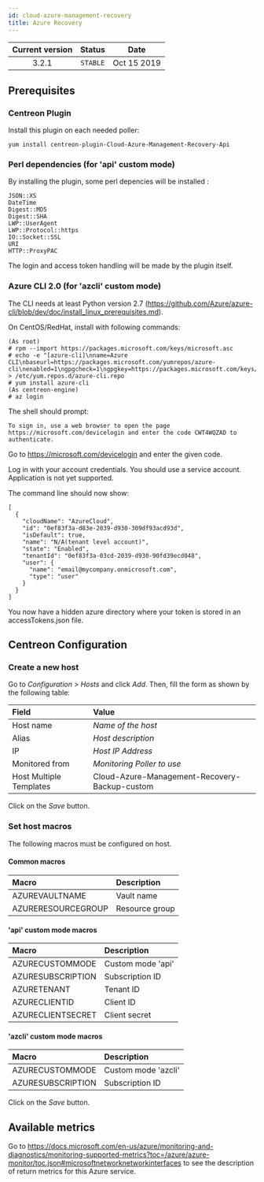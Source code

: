 ```yaml
---
id: cloud-azure-management-recovery
title: Azure Recovery
---
```


| Current version | Status | Date |
| :-: | :-: | :-: |
| 3.2.1 | `STABLE` | Oct 15 2019 |

## Prerequisites

### Centreon Plugin

Install this plugin on each needed poller:

``` shell
yum install centreon-plugin-Cloud-Azure-Management-Recovery-Api
```

### Perl dependencies (for 'api' custom mode)

By installing the plugin, some perl depencies will be installed :

    JSON::XS
    DateTime
    Digest::MD5
    Digest::SHA
    LWP::UserAgent
    LWP::Protocol::https
    IO::Socket::SSL
    URI
    HTTP::ProxyPAC

The login and access token handling will be made by the plugin itself.

### Azure CLI 2.0 (for 'azcli' custom mode)

The CLI needs at least Python version 2.7
(<https://github.com/Azure/azure-cli/blob/dev/doc/install_linux_prerequisites.md>).

On CentOS/RedHat, install with following commands:

    (As root)
    # rpm --import https://packages.microsoft.com/keys/microsoft.asc
    # echo -e "[azure-cli]\nname=Azure CLI\nbaseurl=https://packages.microsoft.com/yumrepos/azure-cli\nenabled=1\ngpgcheck=1\ngpgkey=https://packages.microsoft.com/keys/microsoft.asc" > /etc/yum.repos.d/azure-cli.repo
    # yum install azure-cli
    (As centreon-engine)
    # az login

The shell should prompt:

    To sign in, use a web browser to open the page https://microsoft.com/devicelogin and enter the code CWT4WQZAD to authenticate.

Go to <https://microsoft.com/devicelogin> and enter the given code.

Log in with your account credentials. You should use a service account.
Application is not yet supported.

The command line should now show:

    [
      {
        "cloudName": "AzureCloud",
        "id": "0ef83f3a-d83e-2039-d930-309df93acd93d",
        "isDefault": true,
        "name": "N/A(tenant level account)",
        "state": "Enabled",
        "tenantId": "0ef83f3a-03cd-2039-d930-90fd39ecd048",
        "user": {
          "name": "email@mycompany.onmicrosoft.com",
          "type": "user"
        }
      }
    ]

You now have a hidden azure directory where your token is stored in an
accessTokens.json file.

## Centreon Configuration

### Create a new host

Go to *Configuration \> Hosts* and click *Add*. Then, fill the form as shown by
the following table:

| Field                   | Value                                         |
| :---------------------- | :-------------------------------------------- |
| Host name               | *Name of the host*                            |
| Alias                   | *Host description*                            |
| IP                      | *Host IP Address*                             |
| Monitored from          | *Monitoring Poller to use*                    |
| Host Multiple Templates | Cloud-Azure-Management-Recovery-Backup-custom |

Click on the *Save* button.

### Set host macros

The following macros must be configured on host.

#### Common macros

| Macro              | Description    |
| :----------------- | :------------- |
| AZUREVAULTNAME     | Vault name     |
| AZURERESOURCEGROUP | Resource group |

#### 'api' custom mode macros

| Macro             | Description       |
| :---------------- | :---------------- |
| AZURECUSTOMMODE   | Custom mode 'api' |
| AZURESUBSCRIPTION | Subscription ID   |
| AZURETENANT       | Tenant ID         |
| AZURECLIENTID     | Client ID         |
| AZURECLIENTSECRET | Client secret     |

#### 'azcli' custom mode macros

| Macro             | Description         |
| :---------------- | :------------------ |
| AZURECUSTOMMODE   | Custom mode 'azcli' |
| AZURESUBSCRIPTION | Subscription ID     |

Click on the *Save* button.

## Available metrics

Go to
<https://docs.microsoft.com/en-us/azure/monitoring-and-diagnostics/monitoring-supported-metrics?toc=/azure/azure-monitor/toc.json#microsoftnetworknetworkinterfaces>
to see the description of return metrics for this Azure service.

